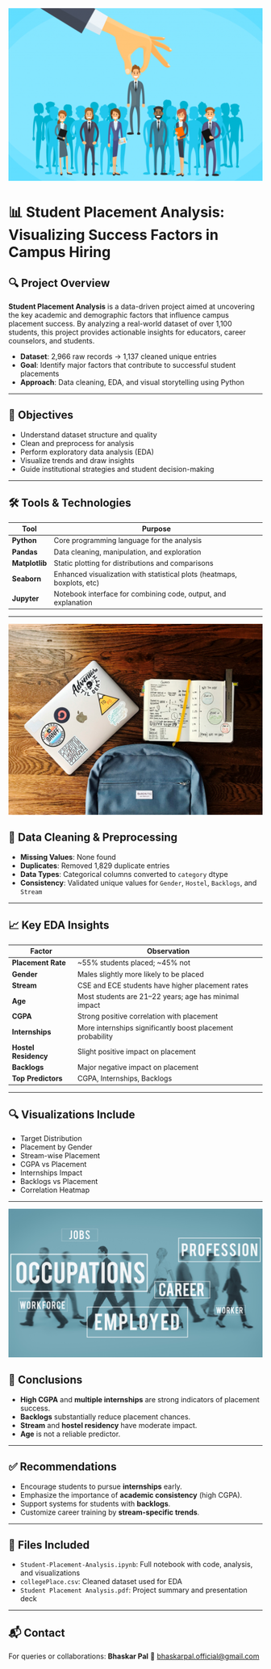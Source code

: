 
![image1](image1.png)
# 📊 Student Placement Analysis: Visualizing Success Factors in Campus Hiring

## 🔍 Project Overview

**Student Placement Analysis** is a data-driven project aimed at uncovering the key academic and demographic factors that influence campus placement success. By analyzing a real-world dataset of over 1,100 students, this project provides actionable insights for educators, career counselors, and students.

* **Dataset**: 2,966 raw records → 1,137 cleaned unique entries
* **Goal**: Identify major factors that contribute to successful student placements
* **Approach**: Data cleaning, EDA, and visual storytelling using Python

---

## 🌟 Objectives

* Understand dataset structure and quality
* Clean and preprocess for analysis
* Perform exploratory data analysis (EDA)
* Visualize trends and draw insights
* Guide institutional strategies and student decision-making

---

## 🛠️ Tools & Technologies

| Tool           | Purpose                                                                 |
| -------------- | ----------------------------------------------------------------------- |
| **Python**     | Core programming language for the analysis                              |
| **Pandas**     | Data cleaning, manipulation, and exploration                            |
| **Matplotlib** | Static plotting for distributions and comparisons                       |
| **Seaborn**    | Enhanced visualization with statistical plots (heatmaps, boxplots, etc) |
| **Jupyter**    | Notebook interface for combining code, output, and explanation          |

---

![image2](image2.jpg)

## 🧹 Data Cleaning & Preprocessing

* **Missing Values**: None found
* **Duplicates**: Removed 1,829 duplicate entries
* **Data Types**: Categorical columns converted to `category` dtype
* **Consistency**: Validated unique values for `Gender`, `Hostel`, `Backlogs`, and `Stream`

---

## 📈 Key EDA Insights

| Factor               | Observation                                                |
| -------------------- | ---------------------------------------------------------- |
| **Placement Rate**   | \~55% students placed; \~45% not                           |
| **Gender**           | Males slightly more likely to be placed                    |
| **Stream**           | CSE and ECE students have higher placement rates           |
| **Age**              | Most students are 21–22 years; age has minimal impact      |
| **CGPA**             | Strong positive correlation with placement                 |
| **Internships**      | More internships significantly boost placement probability |
| **Hostel Residency** | Slight positive impact on placement                        |
| **Backlogs**         | Major negative impact on placement                         |
| **Top Predictors**   | CGPA, Internships, Backlogs                                |

---

## 🔍 Visualizations Include

* Target Distribution
* Placement by Gender
* Stream-wise Placement
* CGPA vs Placement
* Internships Impact
* Backlogs vs Placement
* Correlation Heatmap

---
![image3](image3.jpg)

## 📌 Conclusions

* **High CGPA** and **multiple internships** are strong indicators of placement success.
* **Backlogs** substantially reduce placement chances.
* **Stream** and **hostel residency** have moderate impact.
* **Age** is not a reliable predictor.

---

## ✅ Recommendations

* Encourage students to pursue **internships** early.
* Emphasize the importance of **academic consistency** (high CGPA).
* Support systems for students with **backlogs**.
* Customize career training by **stream-specific trends**.

---

## 📁 Files Included

* `Student-Placement-Analysis.ipynb`: Full notebook with code, analysis, and visualizations
* `collegePlace.csv`: Cleaned dataset used for EDA
* `Student Placement Analysis.pdf`: Project summary and presentation deck

---

## 📬 Contact

For queries or collaborations:
**Bhaskar Pal**
📧 [bhaskarpal.official@gmail.com](mailto:bhaskarpal.official@gmail.com)
